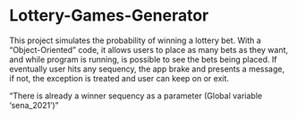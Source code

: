 # Lottery-Games-Generator

This project simulates the probability of winning a lottery bet. With a “Object-Oriented” code, it allows users to place as many bets as they want, and while program is running, is possible to see the bets being placed. If eventually user hits any sequency, the app brake and presents a message, if not, the exception is treated and user can keep on or exit.

“There is already a winner sequency as a parameter (Global variable ‘sena_2021’)”
